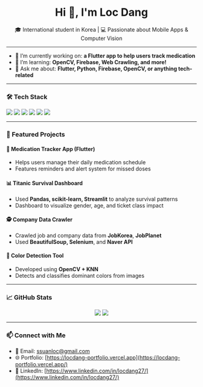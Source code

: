 <h1 align="center">Hi 👋, I'm Loc Dang</h1>
<p align="center">🎓 International student in Korea | 💻 Passionate about Mobile Apps & Computer Vision</p>

---

- 🔭 I’m currently working on: **a Flutter app to help users track medication**
- 🌱 I’m learning: **OpenCV, Firebase, Web Crawling, and more!**
- 💬 Ask me about: **Flutter, Python, Firebase, OpenCV, or anything tech-related**

---

### 🛠️ Tech Stack

<p>
  <img src="https://img.shields.io/badge/Flutter-02569B?style=for-the-badge&logo=flutter&logoColor=white"/>
  <img src="https://img.shields.io/badge/Firebase-FFCA28?style=for-the-badge&logo=firebase&logoColor=black"/>
  <img src="https://img.shields.io/badge/Python-3776AB?style=for-the-badge&logo=python&logoColor=white"/>
  <img src="https://img.shields.io/badge/OpenCV-5C3EE8?style=for-the-badge&logo=opencv&logoColor=white"/>
  <img src="https://img.shields.io/badge/Selenium-43B02A?style=for-the-badge&logo=selenium&logoColor=white"/>
  <img src="https://img.shields.io/badge/BeautifulSoup-ffffff?style=for-the-badge&logo=python&logoColor=black"/>
</p>

---

### 🚀 Featured Projects

#### 💊 Medication Tracker App (Flutter)
- Helps users manage their daily medication schedule
- Features reminders and alert system for missed doses

#### 📊 Titanic Survival Dashboard
- Used **Pandas, scikit-learn, Streamlit** to analyze survival patterns
- Dashboard to visualize gender, age, and ticket class impact

#### 🕵️ Company Data Crawler
- Crawled job and company data from **JobKorea**, **JobPlanet**
- Used **BeautifulSoup, Selenium**, and **Naver API**

#### 🎨 Color Detection Tool
- Developed using **OpenCV + KNN**
- Detects and classifies dominant colors from images

---

### 📈 GitHub Stats

<p align="center">
  <img src="https://github-readme-stats.vercel.app/api?username=locdang&show_icons=true&theme=radical" />
  <img src="https://github-readme-streak-stats.herokuapp.com/?user=locdang&theme=radical" />
</p>

---

### 📫 Connect with Me

- 📧 Email: [ssuanloc@gmail.com](mailto:ssuanloc@gmail.com)
- 🌐 Portfolio: [https://locdang-portfolio.vercel.app](https://locdang-portfolio.vercel.app/)
- 💼 LinkedIn: [https://www.linkedin.com/in/locdang27/](https://www.linkedin.com/in/locdang27/)
